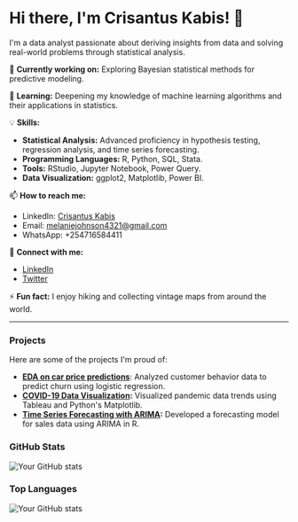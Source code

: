 # Hi there, I'm Crisantus Kabis! 👋

I'm a data analyst passionate about deriving insights from data and solving real-world problems through statistical analysis.

🔭 **Currently working on:** Exploring Bayesian statistical methods for predictive modeling.

🌱 **Learning:** Deepening my knowledge of machine learning algorithms and their applications in statistics.

💡 **Skills:** 

- **Statistical Analysis:** Advanced proficiency in hypothesis testing, regression analysis, and time series forecasting.
- **Programming Languages:** R, Python, SQL, Stata.
- **Tools:** RStudio, Jupyter Notebook, Power Query.
- **Data Visualization:** ggplot2, Matplotlib, Power BI.

📫 **How to reach me:** 
- LinkedIn: [Crisantus Kabis](https://www.linkedin.com/in/cris-santos-265347245?utm_source=share&utm_campaign=share_via&utm_content=profile&utm_medium=android_app)
- Email: melaniejohnson4321@gmail.com
- WhatsApp: +254716584411

🔗 **Connect with me:**
- [LinkedIn](https://www.linkedin.com/in/cris-santos-265347245?utm_source=share&utm_campaign=share_via&utm_content=profile&utm_medium=android_app)
- [Twitter](https://x.com/SantozCris?t=aeQHxk3FvsKxicXuItElJg&s=09)

⚡ **Fun fact:** I enjoy hiking and collecting vintage maps from around the world.

---

### Projects

Here are some of the projects I'm proud of:

- [**EDA on car price predictions**](https://github.com/CRIS-statistics/Car-price-prediction): Analyzed customer behavior data to predict churn using logistic regression.
- **[COVID-19 Data Visualization](link-to-project):** Visualized pandemic data trends using Tableau and Python's Matplotlib.
- **[Time Series Forecasting with ARIMA](link-to-project):** Developed a forecasting model for sales data using ARIMA in R.

### GitHub Stats

![Your GitHub stats](https://github-readme-stats.vercel.app/api?username=your-username&show_icons=true)

### Top Languages
![Your GitHub stats](https://github-readme-stats.vercel.app/api/top-langs?username=datamugger&show_icons=true&locale=en&layout=compact)
